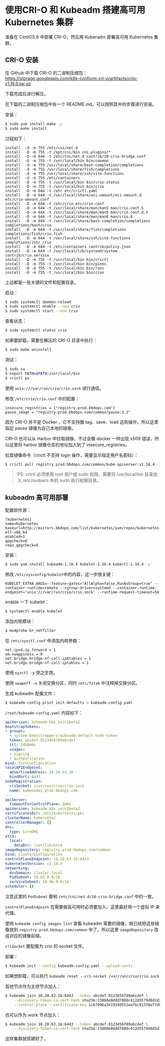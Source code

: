 # 使用CRI-O 和 Kubeadm 搭建高可用 Kubernetes 集群

准备在 CentOS 8 中部署 CRI-O，然后用 Kuberadm 部署高可用 Kubernetes 集群。



## CRI-O 安装

在 Github 中下载 CRI-O 的二进制压缩包：https://storage.googleapis.com/k8s-conform-cri-o/artifacts/crio-v1.19.0.tar.gz

下载完成后进行解压。

在下载的二进制压缩包中有一个 README.md，可以按照其中的步骤进行安装。

安装：

```bash
$ sudo yum install make -y
$ sudo make install
```

过程如下：

```
install  -d -m 755 /etc/cni/net.d
install  -D -m 755 -t /opt/cni/bin cni-plugins/*
install  -D -m 644 -t /etc/cni/net.d contrib/10-crio-bridge.conf
install  -D -m 755 -t /usr/local/bin bin/conmon
install  -d -m 755 /usr/local/share/bash-completion/completions
install  -d -m 755 /usr/local/share/fish/completions
install  -d -m 755 /usr/local/share/zsh/site-functions
install  -d -m 755 /etc/containers
install  -D -m 755 -t /usr/local/bin bin/crio-status
install  -D -m 755 -t /usr/local/bin bin/crio
install  -D -m 644 -t /etc etc/crictl.yaml
install  -D -m 644 -t /usr/local/share/oci-umount/oci-umount.d etc/crio-umount.conf
install  -D -m 644 -t /etc/crio etc/crio.conf
install  -D -m 644 -t /usr/local/share/man/man5 man/crio.conf.5
install  -D -m 644 -t /usr/local/share/man/man5 man/crio.conf.d.5
install  -D -m 644 -t /usr/local/share/man/man8 man/crio.8
install  -D -m 644 -t /usr/local/share/bash-completion/completions completions/bash/crio
install  -D -m 644 -t /usr/local/share/fish/completions completions/fish/crio.fish
install  -D -m 644 -t /usr/local/share/zsh/site-functions completions/zsh/_crio
install  -D -m 644 -t /etc/containers contrib/policy.json
install  -D -m 644 -t /usr/local/lib/systemd/system contrib/crio.service
install  -D -m 755 -t /usr/local/bin bin/crictl
install  -D -m 755 -t /usr/local/bin bin/pinns
install  -D -m 755 -t /usr/local/bin bin/runc
install  -D -m 755 -t /usr/local/bin bin/crun
```

上边都是一些关键的文件和配置目录。

启动：

```bash
$ sudo systemctl daemon-reload
$ sudo systemctl enable --now crio
$ sudo systemctl start --now crio
```

查看状态：

```bash
$ sudo systemctl status crio
```

如果要卸载，需要在解压的 CRI-O 目录中执行：

```bash
$ sudo make uninstall
```

测试：

```bash
$ sudo su -
$ export PATH=$PATH:/usr/local/bin
$ crictl ps
```

使用 `unix:///var/run/crio/crio.sock` 进行通信。

修改 `/etc/crio/crio.conf` 中的配置：

```
insecure_registries = ["registry.prod.bbdops.com"]
pause_image = "registry.prod.bbdops.com/common/pause:3.2"
```

因为 CRI-O 并不是 Docker ，它不支持像 tag、save、load 这些操作，所以这里指定 pause 镜像为自己本地的镜像。

CRI-O 也可以从 Harbor 中拉取镜像，不过会像 docker 一样出现 x509 错误，所以这里将 harbor 镜像仓库的地址加入到了 insecure_registries。

拉取镜像命令（crictl 不支持 login 操作，需要显示指定用户名密码）：

```bash
$ crictl pull registry.prod.bbdops.com/common/kube-apiserver:v1.18.4 --creds username:password
```

> PS: crictl 必须使用 root 用户或 sudo 权限，需要将 /usr/local/bin 目录加入 /etc/sudoers 中的 sudo 执行权限目录。



## kubeadm 高可用部署

配置软件源：

```
[kubernetes]
name=Kubernetes
baseurl=http://mirrors.bbdops.com/list/kubernetes/yum/repos/kubernetes-el7-x86_64
enabled=1
gpgcheck=0
repo_gpgcheck=0
```

安装：

```bash
$ sudo yum install kubeadm-1.18.4 kubelet-1.18.4 kubectl-1.18.4 -y
```

修改 `/etc/sysconfig/kubelet`中的内容，这一步很关键：

````
KUBELET_EXTRA_ARGS=--feature-gates="AllAlpha=false,RunAsGroup=true" --container-runtime=remote --cgroup-driver=systemd --container-runtime-endpoint='unix:///var/run/crio/crio.sock' --runtime-request-timeout=5m
````

enable 一下 kubelet：

```bash
$ systemctl enable kubelet
```

添加内核模块：

```bash
$ modprobe br_netfilter
```

在 `/etc/sysctl.conf` 中添加内核参数：

```
net.ipv4.ip_forward = 1
vm.swappiness = 0
net.bridge.bridge-nf-call-ip6tables = 1
net.bridge.bridge-nf-call-iptables = 1
```

使用 `sysctl -p` 使之生效。

使用 `swapoff -a` 关闭交换分区，同时 `/etc/fstab` 中注释掉交换分区。



生成 kubeadm 配置文件：

```bash
$ kubeadm config print init-defaults > kubeadm-config.yaml
```

`/root/kubeadm-config.yaml` 内容如下：

```yaml
apiVersion: kubeadm.k8s.io/v1beta2
bootstrapTokens:
- groups:
  - system:bootstrappers:kubeadm:default-node-token
  token: abcdef.0123456789abcdef
  ttl: 24h0m0s
  usages:
  - signing
  - authentication
kind: InitConfiguration
localAPIEndpoint:
  advertiseAddress: 10.28.63.16
  bindPort: 6443
nodeRegistration:
  criSocket: /var/run/crio/crio.sock
  name: kubenode1.prod.bbdops.com
---
apiServer:
  timeoutForControlPlane: 2m0s
apiVersion: kubeadm.k8s.io/v1beta2
certificatesDir: /etc/kubernetes/pki
clusterName: kubernetes
controllerManager: {}
dns:
  type: CoreDNS
etcd:
  local:
    dataDir: /var/lib/etcd
imageRepository: registry.prod.bbdops.com/common
kind: ClusterConfiguration
controlPlaneEndpoint: 10.28.63.16:6443
kubernetesVersion: v1.18.4
networking:
  dnsDomain: cluster.local
  PodSubnet: 10.85.0.0/16
  serviceSubnet: 10.96.0.0/16
scheduler: {}
```

注意这里的 `PodSubnet` 要和 `/etc/cni/net.d/10-crio-bridge.conf` 中的一致。

`controlPlaneEndpoint` 在需要做高可用时必须要加入，这里最好用一个虚拟 IP 来代理。

使用 `kubeadm config images list` 查看 kubeadm 需要的镜像，我已经把这些镜像放到 `registry.prod.bbdops.com/common` 中了，所以这里 `imageRepository` 改成对应的镜像前缀。

`criSocket` 要配置为 crio 的 socket 文件。



部署：

```bash
$ kubeadm init --config kubeadm-config.yaml --upload-certs
```

如果想卸载，可以执行 `kubeadm reset --cri-socket /var/run/crio/crio.sock`

其他节点作为主控节点加入：

```bash
$ kubeadm join 10.28.63.16:6443 --token abcdef.0123456789abcdef \
    --discovery-token-ca-cert-hash sha256:23868e8ddd7888c412d5579d8d1d3e6ae7678d19e146bbae86106767c2c45add \
    --control-plane --certificate-key 1c67096a3e1938d552eafbc913f8ef7d0ee966b097da21ce0c508603b29540ea
```

也可以作为 work 节点加入：

````bash
$ kubeadm join 10.28.63.16:6443 --token abcdef.0123456789abcdef \
    --discovery-token-ca-cert-hash sha256:23868e8ddd7888c412d5579d8d1d3e6ae7678d19e146bbae86106767c2c45add 
````

这样集群就搭建好了。























